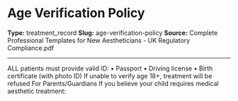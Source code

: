 # Age Verification Policy

**Type:** treatment_record
**Slug:** age-verification-policy
**Source:** Complete Professional Templates for New Aestheticians - UK Regulatory Compliance.pdf

---

ALL patients must provide valid ID:
• Passport
• Driving license
• Birth certificate (with photo ID)
If unable to verify age 18+, treatment will be refused
For Parents/Guardians
If you believe your child requires medical aesthetic treatment: